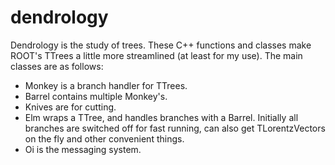 dendrology
==========

Dendrology is the study of trees.
These C++ functions and classes make ROOT's TTrees a little more streamlined (at least for my use).
The main classes are as follows:

* Monkey is a branch handler for TTrees.
* Barrel contains multiple Monkey's.
* Knives are for cutting.
* Elm wraps a TTree, and handles branches with a Barrel. Initially all branches are switched off for fast running, can also get TLorentzVectors on the fly and other convenient things.
* Oi is the messaging system.



